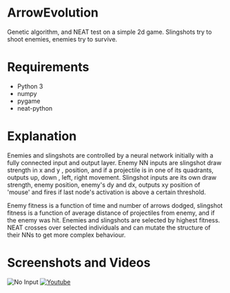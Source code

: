 # ArrowEvolution
Genetic algorithm, and NEAT test on a simple 2d game. Slingshots try to shoot enemies, enemies try to survive.

# Requirements
- Python 3
- numpy
- pygame
- neat-python

# Explanation
Enemies and slingshots are controlled by a neural network initially with a fully connected input and output layer. 
Enemy NN inputs are slingshot draw strength in x and y , position, and if a projectile is in one of its quadrants, outputs up, down , left, right movement.
Slingshot inputs are its own draw strength, enemy position, enemy's dy and dx, outputs xy position of 'mouse' and fires if last node's activation is above a certain threshold.

Enemy fitness is a function of time and number of arrows dodged, slingshot fitness is a function of average distance of projectiles from enemy, and if the enemy was hit.
Enemies and slingshots are selected by highest fitness. NEAT crosses over selected individuals and can mutate the structure of their NNs to get more complex behaviour.

# Screenshots and Videos
![No Input](https://i.postimg.cc/267rnMy5/midgame.png)
[![Youtube](https://img.youtube.com/vi/sRS6lCvJe9U/0.jpg)](https://www.youtube.com/watch?v=sRS6lCvJe9U)

